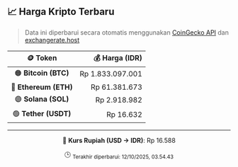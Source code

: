 

<!-- HARGA_KRIPTO -->
## 📈 Harga Kripto Terbaru

> Data ini diperbarui secara otomatis menggunakan [CoinGecko API](https://www.coingecko.com/) dan [exchangerate.host](https://exchangerate.host/)

<div align="center">

| 🪙 Token | 💰 Harga (IDR) |
|:------:|---------------:|
| 🟠 **Bitcoin (BTC)**   | Rp 1.833.097.001 |
| 🔵 **Ethereum (ETH)**  | Rp 61.381.673 |
| 🟣 **Solana (SOL)**    | Rp 2.918.982 |
| 🟢 **Tether (USDT)**   | Rp 16.632 |

---

💱 **Kurs Rupiah (USD → IDR)**: Rp 16.588

🕒 <sub>Terakhir diperbarui: 12/10/2025, 03.54.43</sub>

</div>
<!-- /HARGA_KRIPTO -->